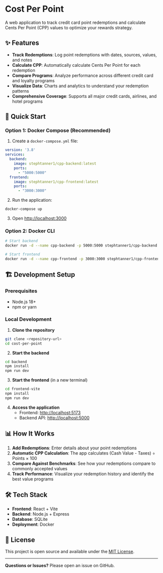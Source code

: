 # Cost Per Point

A web application to track credit card point redemptions and calculate Cents Per Point (CPP) values to optimize your rewards strategy.

## ✨ Features

- **Track Redemptions**: Log point redemptions with dates, sources, values, and notes
- **Calculate CPP**: Automatically calculate Cents Per Point for each redemption
- **Compare Programs**: Analyze performance across different credit card and loyalty programs
- **Visualize Data**: Charts and analytics to understand your redemption patterns
- **Comprehensive Coverage**: Supports all major credit cards, airlines, and hotel programs

## 🚀 Quick Start

### Option 1: Docker Compose (Recommended)

1. Create a `docker-compose.yml` file:
```yaml
version: '3.8'
services:
  backend:
    image: stephtanner1/cpp-backend:latest
    ports:
      - "5000:5000"
  frontend:
    image: stephtanner1/cpp-frontend:latest
    ports:
      - "3000:3000"
```

2. Run the application:
```bash
docker-compose up
```

3. Open [http://localhost:3000](http://localhost:3000)

### Option 2: Docker CLI

```bash
# Start backend
docker run -d --name cpp-backend -p 5000:5000 stephtanner1/cpp-backend:latest

# Start frontend  
docker run -d --name cpp-frontend -p 3000:3000 stephtanner1/cpp-frontend:latest
```

## 🏗️ Development Setup

### Prerequisites
- Node.js 18+
- npm or yarn

### Local Development

1. **Clone the repository**
```bash
git clone <repository-url>
cd cost-per-point
```

2. **Start the backend**
```bash
cd backend
npm install
npm run dev
```

3. **Start the frontend** (in a new terminal)
```bash
cd frontend-vite
npm install
npm run dev
```

4. **Access the application**
   - Frontend: [http://localhost:5173](http://localhost:5173)
   - Backend API: [http://localhost:5000](http://localhost:5000)


## 📊 How It Works

1. **Add Redemptions**: Enter details about your point redemptions
2. **Automatic CPP Calculation**: The app calculates (Cash Value - Taxes) ÷ Points × 100
3. **Compare Against Benchmarks**: See how your redemptions compare to commonly accepted values
4. **Track Performance**: Visualize your redemption history and identify the best value programs

## 🛠️ Tech Stack

- **Frontend**: React + Vite
- **Backend**: Node.js + Express
- **Database**: SQLite
- **Deployment**: Docker


## 📝 License

This project is open source and available under the [MIT License](LICENSE).

---

**Questions or Issues?** Please open an issue on GitHub. 